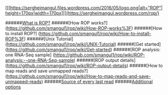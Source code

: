 [[[https://sergheimangul.files.wordpress.com/2016/05/logo.png|alt="ROP"|height=170px|width=170px]]](https://sergheimangul.wordpress.com/rop/)


######[What is ROP?](https://github.com/smangul1/rop/wiki/What-is-ROP%3F)
######[How ROP works?] (https://github.com/smangul1/rop/wiki/How-ROP-works%3F)
######[How to install ROP?] (https://github.com/smangul1/rop/wiki/How-to-install-ROP%3F)
######[Unix Tutorial] (https://github.com/smangul1/rop/wiki/UNIX-Tutorial)
######[Get started] (https://github.com/smangul1/rop/wiki/Get-started)
######[ROP analysis: one RNA-Seq sample] (https://github.com/smangul1/rop/wiki/ROP-analysis:--one-RNA-Seq-sample)
######[ROP output details] (https://github.com/smangul1/rop/wiki/ROP-output-details)
######[How to map reads and save unmapped reads?] (https://github.com/smangul1/rop/wiki/How-to-map-reads-and-save-unmapped-reads)
######[Source of every last read](https://github.com/smangul1/rop/wiki/Source-of-every-last-read)
######[Additional options](https://github.com/smangul1/rop/wiki/Additional-options)
